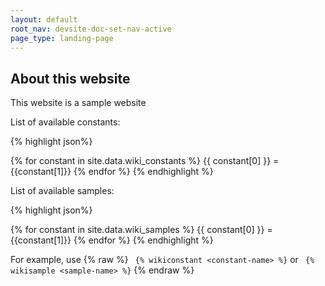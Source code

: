 ```yaml
---
layout: default
root_nav: devsite-doc-set-nav-active
page_type: landing-page
---
```




## About this website ##

This website is a sample website

List of available constants: 

{% highlight json%}

{% for constant in site.data.wiki_constants %}
{{ constant[0] }} = {{constant[1]}}
{% endfor %}
{% endhighlight %}

List of available samples: 

{% highlight json%}

{% for constant in site.data.wiki_samples %}
{{ constant[0] }} =
{{constant[1]}}
{% endfor %}
{% endhighlight %}

For example, use {% raw %} ``` {% wikiconstant <constant-name> %}``` or ``` {% wikisample <sample-name> %}``` {% endraw %}
